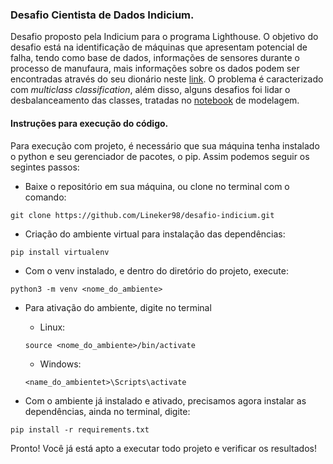 ### Desafio Cientista de Dados Indicium.

Desafio proposto pela Indicium para o programa Lighthouse. O objetivo do desafio está na identificação de máquinas que apresentam potencial de falha, tendo como base de dados, informações de sensores durante o processo de manufaura, mais informações sobre os dados podem ser encontradas através do seu dionário neste [link](https://github.com/Lineker98/desafio-indicium/blob/main/%5BLighthouse%5D%20Desafio%20Cientista%20de%20Dados%20-%20Manuten%C3%A7%C3%A3o%20preventiva.docx). O problema é caracterizado com *multiclass classification*, além disso, alguns desafios foi lidar o desbalanceamento das classes, tratadas no [notebook](https://github.com/Lineker98/desafio-indicium/blob/main/modeling.ipynb) de modelagem.

#### Instruções para execução do código.

Para execução com projeto, é necessário que sua máquina tenha instalado o python e seu gerenciador de pacotes, o pip. Assim podemos seguir os segintes passos:

- Baixe o repositório em sua máquina, ou clone no terminal com o comando:

```
git clone https://github.com/Lineker98/desafio-indicium.git
```

- Criação do ambiente virtual para instalação das dependências:
```
pip install virtualenv
```

- Com o venv instalado, e dentro do diretório do projeto, execute:
```
python3 -m venv <nome_do_ambiente>
```

- Para ativação do ambiente, digite no terminal
    - Linux:
    ```console
    source <nome_do_ambiente>/bin/activate
    ```

    - Windows:
    ```
    <name_do_ambientet>\Scripts\activate
    ```

- Com o ambiente já instalado e ativado, precisamos agora instalar as dependências, ainda no terminal, digite:

```
pip install -r requirements.txt
```

Pronto! Você já está apto a executar todo projeto e verificar os resultados!